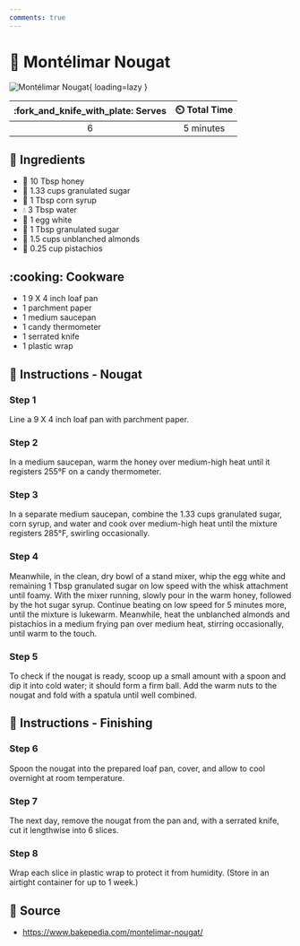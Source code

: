 ```yaml
---
comments: true
---
```

# :candy: Montélimar Nougat

![Montélimar Nougat](../assets/images/montélimar-nougat.jpg){ loading=lazy }

| :fork_and_knife_with_plate: Serves | :timer_clock: Total Time |
|:----------------------------------:|:-----------------------: |
| 6 | 5 minutes |

## :salt: Ingredients

- :honey_pot: 10 Tbsp honey
- :candy: 1.33 cups granulated sugar
- :corn: 1 Tbsp corn syrup
- :droplet: 3 Tbsp water
- :egg: 1 egg white
- :candy: 1 Tbsp granulated sugar
- :chestnut: 1.5 cups unblanched almonds
- :chestnut: 0.25 cup pistachios

## :cooking: Cookware

- 1 9 X 4 inch loaf pan
- 1 parchment paper
- 1 medium saucepan
- 1 candy thermometer
- 1 serrated knife
- 1 plastic wrap

## :pencil: Instructions - Nougat

### Step 1

Line a 9 X 4 inch loaf pan with parchment paper.

### Step 2

In a medium saucepan, warm the honey over medium-high heat until it registers 255°F on a candy thermometer.

### Step 3

In a separate medium saucepan, combine the 1.33 cups granulated sugar, corn syrup, and water and cook over medium-high
heat until the mixture registers 285°F, swirling occasionally.

### Step 4

Meanwhile, in the clean, dry bowl of a stand mixer, whip the egg white and remaining 1 Tbsp granulated sugar on low
speed with the whisk attachment until foamy. With the mixer running, slowly pour in the warm honey, followed by the hot
sugar syrup. Continue beating on low speed for 5 minutes more, until the mixture is lukewarm. Meanwhile, heat the
unblanched almonds and pistachios in a medium frying pan over medium heat, stirring occasionally, until warm to the
touch.

### Step 5

To check if the nougat is ready, scoop up a small amount with a spoon and dip it into cold water; it should form a firm
ball. Add the warm nuts to the nougat and fold with a spatula until well combined.

## :pencil: Instructions - Finishing

### Step 6

Spoon the nougat into the prepared loaf pan, cover, and allow to cool overnight at room temperature.

### Step 7

The next day, remove the nougat from the pan and, with a serrated knife, cut it lengthwise into 6 slices.

### Step 8

Wrap each slice in plastic wrap to protect it from humidity. (Store in an airtight container for up to 1 week.)

## :link: Source

- <https://www.bakepedia.com/montelimar-nougat/>
